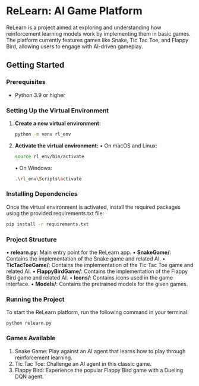# ReLearn: AI Game Platform

ReLearn is a project aimed at exploring and understanding how reinforcement learning models work by implementing them in basic games. The platform currently features games like Snake, Tic Tac Toe, and Flappy Bird, allowing users to engage with AI-driven gameplay.

## Getting Started

### Prerequisites

- Python 3.9 or higher

### Setting Up the Virtual Environment

1. **Create a new virtual environment**:

    ```bash
    python -m venv rl_env
    ```
2.	**Activate the virtual environment:**
    •	On macOS and Linux:
    ```bash
    source rl_env/bin/activate
    ```
    •	On Windows:
    ```bash
    .\rl_env\Scripts\activate
    ```


### Installing Dependencies

Once the virtual environment is activated, install the required packages using the provided requirements.txt file:
```bash
pip install -r requirements.txt
```
### Project Structure

•	**relearn.py**: Main entry point for the ReLearn app.
•	**SnakeGame/**: Contains the implementation of the Snake game and related AI.
•	**TicTacToeGame/**: Contains the implementation of the Tic Tac Toe game and related AI.
•	**FlappyBirdGame/**: Contains the implementation of the Flappy Bird game and related AI.
•	**Icons/**: Contains icons used in the game interface.
•	**Models/**: Contains the pretrained models for the given games.

### Running the Project

To start the ReLearn platform, run the following command in your terminal:
```
python relearn.py
```

### Games Available
1.	Snake Game: Play against an AI agent that learns how to play through reinforcement learning.
2.	Tic Tac Toe: Challenge an AI agent in this classic game.
3.	Flappy Bird: Experience the popular Flappy Bird game with a Dueling DQN agent.